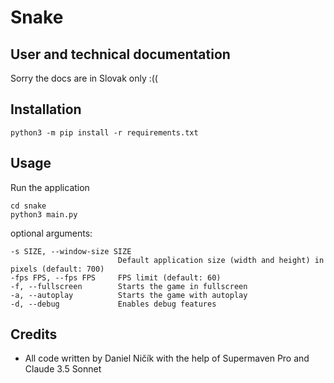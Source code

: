 # Snake

## User and technical documentation

Sorry the docs are in Slovak only :((

## Installation

```
python3 -m pip install -r requirements.txt
```

## Usage

Run the application

```
cd snake
python3 main.py
```

optional arguments:

```
-s SIZE, --window-size SIZE
                        Default application size (width and height) in pixels (default: 700)
-fps FPS, --fps FPS     FPS limit (default: 60)
-f, --fullscreen        Starts the game in fullscreen
-a, --autoplay          Starts the game with autoplay
-d, --debug             Enables debug features
```

## Credits
 - All code written by Daniel Ničík with the help of Supermaven Pro and Claude 3.5 Sonnet
